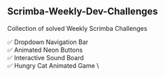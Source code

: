 ## Scrimba-Weekly-Dev-Challenges

Collection of solved Weekly Scrimba Challenges

✅ Dropdown Navigation Bar \
✅ Animated Neon Buttons \
✅ Interactive Sound Board \
✅ Hungry Cat Animated Game \
